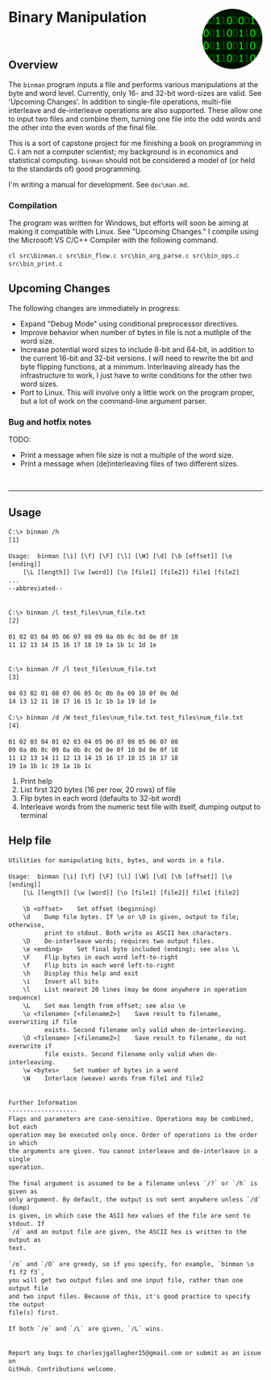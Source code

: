 # Binary Manipulation <img src="doc\logo.png" align="right" height=120 />



&nbsp;


## Overview
The `binman` program inputs a file and performs various manipulations at the byte and word level. Currently, only 16- and 32-bit word-sizes are valid. See 'Upcoming Changes'. In addition to single-file operations, multi-file interleave and de-interleave operations are also supported. These allow one to input two files and combine them, turning one file into the odd words and the other into the even words of the final file.

This is a sort of capstone project for me finishing a book on programming in C. I am not a computer scientist; my background is in economics and statistical computing. `binman` should not be considered a model of (or held to the standards of) good programming.

I'm writing a manual for development. See `doc\man.md`.

### Compilation
The program was written for Windows, but efforts will soon be aiming at making it compatible with Linux. See "Upcoming Changes." I compile using the Microsoft VS C/C++ Compiler with the following command.

```raw
cl src\binman.c src\bin_flow.c src\bin_arg_parse.c src\bin_ops.c src\bin_print.c
```


## Upcoming Changes
The following changes are immediately in progress:

- Expand "Debug Mode" using conditional preprocessor directives.
- Improve behavior when number of bytes in file is not a mutliple of the word size.
- Increase potential word sizes to include 8-bit and 64-bit, in addition to the current 16-bit and 32-bit versions. I will need to rewrite the bit and byte flipping functions, at a minimum. Interleaving already has the infrastructure to work, I just have to write conditions for the other two word sizes.
- Port to Linux. This will involve only a little work on the program proper, but a lot of work on the command-line argument parser.

### Bug and hotfix notes
TODO:

- Print a message when file size is not a multiple of the word size.
- Print a message when (de)interleaving files of two different sizes.

&nbsp;

---

## Usage

```raw
C:\> binman /h                                                      [1]

Usage:  binman [\i] [\f] [\F] [\l] [\W] [\d] [\b [offset]] [\e [ending]]
    [\L [length]] [\w [word]] [\o [file1] [file2]] file1 [file2]
...
--abbreviated--


C:\> binman /l test_files\num_file.txt                              [2]

01 02 03 04 05 06 07 08 09 0a 0b 0c 0d 0e 0f 10
11 12 13 14 15 16 17 18 19 1a 1b 1c 1d 1e


C:\> binman /F /l test_files\num_file.txt                           [3]

04 03 02 01 08 07 06 05 0c 0b 0a 09 10 0f 0e 0d
14 13 12 11 18 17 16 15 1c 1b 1a 19 1d 1e

C:\> binman /d /W test_files\num_file.txt test_files\num_file.txt   [4]

01 02 03 04 01 02 03 04 05 06 07 08 05 06 07 08
09 0a 0b 0c 09 0a 0b 0c 0d 0e 0f 10 0d 0e 0f 10
11 12 13 14 11 12 13 14 15 16 17 18 15 16 17 18
19 1a 1b 1c 19 1a 1b 1c
```

1. Print help
2. List first 320 bytes (16 per row, 20 rows) of file
3. Flip bytes in each word (defaults to 32-bit word)
4. Interleave words from the numeric test file with itself, dumping output to terminal

## Help file
```raw
Utilities for manipulating bits, bytes, and words in a file.

Usage:  binman [\i] [\f] [\F] [\l] [\W] [\d] [\b [offset]] [\e [ending]]
    [\L [length]] [\w [word]] [\o [file1] [file2]] file1 [file2]

    \b <offset>    Set offset (beginning)
    \d    Dump file bytes. If \o or \O is given, output to file; otherwise,
          print to stdout. Both write as ASCII hex characters.
    \D    De-interleave words; requires two output files.
    \e <ending>    Set final byte included (ending); see also \L
    \F    Flip bytes in each word left-to-right
    \f    Flip bits in each word left-to-right
    \h    Display this help and exit
    \i    Invert all bits
    \l    List nearest 20 lines (may be done anywhere in operation sequence)
    \L    Set max length from offset; see also \e
    \o <filename> [<filename2>]    Save result to filename, overwriting if file
          exists. Second filename only valid when de-interleaving.
    \O <filename> [<filename2>]    Save result to filename, do not overwrite if
          file exists. Second filename only valid when de-interleaving.
    \w <bytes>    Set number of bytes in a word
    \W    Interlace (weave) words from file1 and file2


Further Information
-------------------
Flags and parameters are case-sensitive. Operations may be combined, but each
operation may be executed only once. Order of operations is the order in which
the arguments are given. You cannot interleave and de-interleave in a single
operation.

The final argument is assumed to be a filename unless `/?` or `/h` is given as
only argument. By default, the output is not sent anywhere unless `/d` (dump)
is given, in which case the ASII hex values of the file are sent to stdout. If
`/d` and an output file are given, the ASCII hex is written to the output as
text.

`/o` and `/O` are greedy, so if you specify, for example, `binman \o f1 f2 f3`,
you will get two output files and one input file, rather than one output file
and two input files. Because of this, it's good practice to specify the output
file(s) first.

If both `/e` and `/L` are given, `/L` wins.


Report any bugs to charlesjgallagher15@gmail.com or submit as an issue on
GitHub. Contributions welcome.
```
